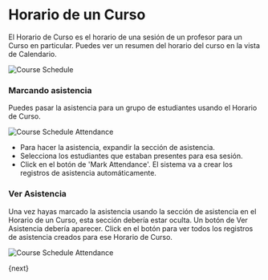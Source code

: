 <!-- add-breadcrumbs -->
# Horario de un Curso

El Horario de Curso es el horario de una sesión de un profesor para un Curso en particular.
Puedes ver un resumen del horario del curso en la vista de Calendario.

<img class="screenshot" alt="Course Schedule" src="{{docs_base_url}}/v12/assets/img/education/schedule/course-schedule.png">

### Marcando asistencia

Puedes pasar la asistencia para un grupo de estudiantes usando el Horario de Curso.

<img class="screenshot" alt="Course Schedule Attendance" src="{{docs_base_url}}/v12/assets/img/education/schedule/course-schedule-att.png">

- Para hacer la asistencia, expandir la sección de asistencia.
- Selecciona los estudiantes que estaban presentes para esa sesión.
- Click en el botón de 'Mark Attendance'. El sistema va a crear los registros de asistencia automáticamente.

### Ver Asistencia

Una vez hayas marcado la asistencia usando la sección de asistencia en el Horario de un Curso, esta sección debería estar oculta.
Un botón de Ver Asistencia debería aparecer. Click en el botón para ver todos los registros de asistencia creados para ese Horario de Curso.

<img class="screenshot" alt="Course Schedule Attendance" src="{{docs_base_url}}/v12/assets/img/education/schedule/course-schedule-att-1.png">

{next}
